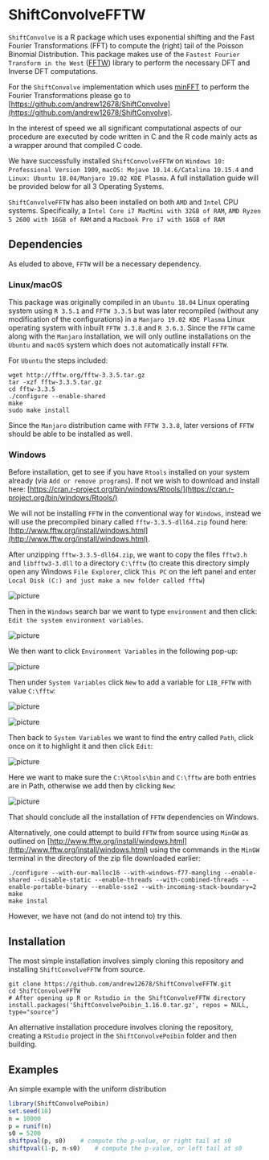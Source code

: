 # ShiftConvolveFFTW

`ShiftConvolve` is a R package which uses exponential shifting and the Fast Fourier Transformations (FFT) to compute the (right) tail of the Poisson Binomial Distribution. 
This package makes use of the `Fastest Fourier Transform in the West` ([FFTW](http://www.fftw.org/)) library to perform the necessary DFT and Inverse DFT computations.

For the `ShiftConvolve` implementation which uses [minFFT](https://github.com/aimukhin/minfft) to perform the Fourier Transformations please go to [https://github.com/andrew12678/ShiftConvolve](https://github.com/andrew12678/ShiftConvolve).

In the interest of speed we all significant computational aspects of our procedure are executed by code written in C and the R code mainly acts as a wrapper around that compiled C code.

We have successfully installed `ShiftConvolveFFTW` on `Windows 10: Professional Version 1909`, `macOS: Mojave 10.14.6/Catalina 10.15.4` and `Linux: Ubuntu 18.04/Manjaro 19.02 KDE Plasma`. A full installation guide will be provided below for all 3 Operating Systems.

`ShiftConvolveFFTW` has also been installed on both `AMD` and `Intel` CPU systems. Specifically, a  `Intel Core i7 MacMini with 32GB of RAM`, `AMD Ryzen 5 2600 with 16GB of RAM` and a `Macbook Pro i7 with 16GB of RAM` 

## Dependencies

As eluded to above, `FFTW` will be a necessary dependency. 

### Linux/macOS

This package was originally compiled in an `Ubuntu 18.04` Linux operating system using `R 3.5.1` and `FFTW 3.3.5` but was later recompiled (without any modification of the configurations) in a `Manjaro 19.02 KDE Plasma` Linux operating system with inbuilt `FFTW 3.3.8` and `R 3.6.3`. 
Since the `FFTW` came along with the `Manjaro` installation, we will only outline installations on the `Ubuntu` and `macOS` system which does not automatically install `FFTW`.

For `Ubuntu` the steps included:

```console
wget http://fftw.org/fftw-3.3.5.tar.gz
tar -xzf fftw-3.3.5.tar.gz
cd fftw-3.3.5
./configure --enable-shared
make
sudo make install
```

Since the `Manjaro` distribution came with `FFTW 3.3.8`, later versions of `FFTW` should be able to be installed as well.

### Windows

Before installation, get to see if you have `Rtools` installed on your system already (via `Add or remove programs`). If not we wish to download and install here: [https://cran.r-project.org/bin/windows/Rtools/](https://cran.r-project.org/bin/windows/Rtools/)

We will not be installing `FFTW` in the conventional way for `Windows`, instead we will use the precompiled binary called `fftw-3.3.5-dll64.zip` found here: [http://www.fftw.org/install/windows.html](http://www.fftw.org/install/windows.html).

After unzipping `fftw-3.3.5-dll64.zip`, we want to copy the files `fftw3.h` and `libfftw3-3.dll` to a directory `C:\fftw` (to create this directory simply open any Windows `File Explorer`, click `This PC` on the left panel and enter `Local Disk (C:) and just make a new folder called fftw`)

![picture](images/folder.png) 

Then in the `Windows` search bar we want to type `environment` and then click: `Edit the system environment variables`.

![picture](images/environment.png)

We then want to click `Environment Variables` in the following pop-up:

![picture](images/environment_button.png)

Then under `System Variables` click `New` to add a variable for `LIB_FFTW` with value `C:\fftw`:

![picture](images/new_button.png)

![picture](images/new_button_value.png)

Then back to `System Variables` we want to find the entry called `Path`, click once on it to highlight it and then click `Edit`:

![picture](images/edit_button.png)

Here we want to make sure the `C:\Rtools\bin` and `C:\fftw` are both entries are in Path, otherwise we add then by clicking `New`:

![picture](images/edit_button_values.png)

That should conclude all the installation of `FFTW` dependencies on Windows. 

Alternatively, one could attempt to build `FFTW` from source using `MinGW` as outlined on [http://www.fftw.org/install/windows.html](http://www.fftw.org/install/windows.html) using the commands in the `MinGW` terminal in the directory of the zip file downloaded earlier:

````console
./configure --with-our-malloc16 --with-windows-f77-mangling --enable-shared --disable-static --enable-threads --with-combined-threads --enable-portable-binary --enable-sse2 --with-incoming-stack-boundary=2
make
make instal
````

However, we have not (and do not intend to) try this.

## Installation

The most simple installation involves simply cloning this repository and installing `ShiftConvolveFFTW` from source. 

```console
git clone https://github.com/andrew12678/ShiftConvolveFFTW.git
cd ShiftConvolveFFTW
# After opening up R or Rstudio in the ShiftConvolveFFTW directory
install.packages('ShiftConvolvePoibin_1.16.0.tar.gz', repos = NULL, type="source")
```

An alternative installation procedure involves cloning the repository, creating a `RStudio` project in the `ShiftConvolvePoibin` folder and then building. 

## Examples

An simple example with the uniform distribution

```R
library(ShiftConvolvePoibin)
set.seed(18)
n = 10000
p = runif(n)
s0 = 5200
shiftpval(p, s0)	# compute the p-value, or right tail at s0
shiftpval(1-p, n-s0)	# compute the p-value, or left tail at s0
```
